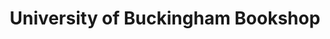 ---
title: "University of Buckingham Bookshop"
url: /buckingham/university-of-buckingham-bookshop/
shop: books
---